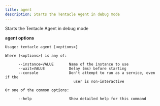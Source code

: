 ```yaml
---
title: agent
description: Starts the Tentacle Agent in debug mode
---
```


Starts the Tentacle Agent in debug mode

**agent options**

```text
Usage: tentacle agent [<options>]

Where [<options>] is any of:

      --instance=VALUE       Name of the instance to use
      --wait=VALUE           Delay (ms) before starting
      --console              Don't attempt to run as a service, even if the
                               user is non-interactive

Or one of the common options:

      --help                 Show detailed help for this command


```
